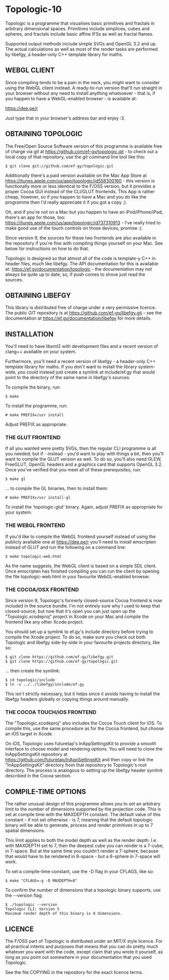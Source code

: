 # Topologic-10 ###############################################################

Topologic is a programme that visualises basic primitives and fractals in
arbitrary dimensional spaces. Primitives include simplices, cubes and spheres,
and fractals include basic affine IFSs as well as fractal flames.

Supported output methods include simple SVGs and OpenGL 3.2 and up. The actual
calculations as well as most of the render tasks are performed by libefgy, a
header-only C++ template library for maths.

## WEBGL CLIENT ##############################################################

Since compiling tends to be a pain in the neck, you might want to consider
using the WebGL client instead. A ready-to-run version that'll run straight
in your browser without any need to install anything whatsoever - that is, if
you happen to have a WebGL-enabled browser - is available at:

https://dee.pe/r

Just type that in your browser's address bar and enjoy :3.

## OBTAINING TOPOLOGIC #######################################################

The Free/Open Source Software version of this programme is available free of
charge via git at https://github.com/ef-gy/topologic.git - to check
out a local copy of that repository, use the git command line tool like this:

    $ git clone git://github.com/ef-gy/topologic.git

Additionally there's a paid version available on the Mac App Store at
https://itunes.apple.com/us/app/topologic/id558300160 - this version is
functionally more or less identical to the F/OSS version, but it provides a
proper Cocoa GUI instead of the CLI/GLUT frontends. This App is rather cheap,
however, so if you happen to have a Mac and you do like the programme then I'd
really appreciate it if you got a copy ;).

Oh, and if you're not on a Mac but you happen to have an iPod/iPhone/iPad,
there's an app for those, too:
https://itunes.apple.com/us/app/topologic/id737310913 - I've really tried to
make good use of the touch controls on those devices, promise :).

Since version 9, the sources for these two frontends are also available in the
repository if you're fine with compiling things yourself on your Mac. See
below for instructions on how to do that.

Topologic is designed so that almost all of the code is template-y C++ in
header files, much like libefgy. The API documentation for this is available
at: https://ef.gy/documentation/topologic - the documentation may not always
be quite up to date, so, if push comes to shove just read the sources.

## OBTAINING LIBEFGY #########################################################

This library is distributed free of charge under a very permissive licence.
The public GIT repository is at https://github.com/ef-gy/libefgy.git -
see the documentation at https://ef.gy/documentation/libefgy for more details.

## INSTALLATION ##############################################################

You'll need to have libxml2 with development files and a recent version of
clang++ available on your system.

Furthermore, you'll need a recent version of libefgy - a header-only C++
template library for maths. If you don't want to install the library
system-wide, you could instead just create a symlink at include/ef.gy that
would point to the directory of the same name in libefgy's sources.

To compile the binary, run:

    $ make

To install the programme, run:

    # make PREFIX=/usr install

Adjust PREFIX as appropriate.

### THE GLUT FRONTEND ########################################################

If all you wanted were pretty SVGs, then the regular CLI programme is all you
needed; but if - instead - you'd want to play with things a bit, then you'll
want to compile the GLUT version as well. To do so, you'll also need GLEW,
FreeGLUT, OpenGL headers and a graphics card that supports OpenGL 3.2. Once
you've verified that you meet all of these prerequisites, run:

    $ make gl

... to compile the GL binaries, then to install them:

    # make PREFIX=/usr install-gl

To install the 'topologic-glut' binary. Again, adjust PREFIX as appropriate
for your system.

### THE WEBGL FRONTEND #######################################################

If you'd like to compile the WebGL frontend yourself instead of using the
publicly available one at https://dee.pe/r you'll need to install emscripten
instead of GLUT and run the following on a command line:

    $ make topologic-web.html

As the name suggests, the WebGL client is based on a simple SDL client. Once
emscripten has finished compiling you can run the client by opening the file
topologic-web.html in your favourite WebGL-enabled browser.

### THE COCOA/OSX FRONTEND ###################################################

Since version 9, Topologic's formerly closed-source Cocoa frontend is now
included in the source bundle. I'm not entirely sure why I used to keep that
closed-source, but now that it's open you can just open up the
"Topologic.xcodeproj" project in Xcode on your Mac and compile the frontend
like any other Xcode project.

You should set up a symlink to ef.gy's include directory before trying to
compile the Xcode project. To do so, make sure you check out both Topologic
and libefgy side-by-side in your favourite projects directory, like so:

    $ git clone https://github.com/ef-gy/libefgy.git
    $ git clone https://github.com/ef-gy/topologic.git

... then create the symlink:

    $ cd topologic/include
    $ ln -s ../../libefgy/include/ef.gy

This isn't strictly necessary, but it helps since it avoids having to install
the libefgy headers globally or copying things around manually.

### THE COCOA TOUCH/iOS FRONTEND #############################################

The "Topologic.xcodeproj" also includes the Cocoa Touch client for iOS. To
compile this, use the same procedure as for the Cocoa frontend, but choose an
iOS target in Xcode.

On iOS, Topologic uses futuretap's InAppSettingsKit to provide a smooth
interface to choose model and rendering options. You will need to clone the
InAppSettingsKit repository at https://github.com/futuretap/InAppSettingsKit
and then copy or link the "InAppSettingsKit" directory from that repository
to Topologic's root directory. The process is analogous to setting up the
libefgy header symlink described in the Cocoa section.

## COMPILE-TIME OPTIONS ######################################################

The rather unusual design of this programme allows you to set an arbitrary
limit to the number of dimensions supported by the projection code. This is
set at compile time with the MAXDEPTH constant. The default value of this
constant - if not set otherwise - is 7, meaning that the default topologic
binary will be able to generate, process and render primitives in up to 7
spatial dimensions.

This limit applies to both the model depth as well as the render depth. I.e.
with MAXDEPTH set to 7, then the deepest cube you can render is a 7-cube, in
7-space. But at the same time you couldn't render a 7-sphere, because that
would have to be rendered in 8-space - but a 6-sphere in 7-space will work.

To set a compile-time constant, use the -D flag in your CFLAGS, like so:

    $ make "CFLAGS=-g -D MAXDEPTH=8"

To confirm the number of dimensions that a topologic binary supports, use the
--version flag:

    $ ./topologic --version
    Topologic CLI; Version 5
    Maximum render depth of this binary is 8 dimensions.

## LICENCE ###################################################################

The F/OSS part of Topologic is distributed under an MIT/X style licence. For
all practical intents and purposes that means that you can do pretty much
whatever you want with the code, except claim that you wrote it yourself, as
long as you point out somewhere in your documentation that you used Topologic.

See the file COPYING in the repository for the exact licence terms.
